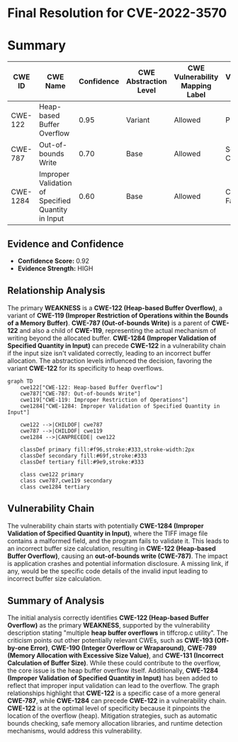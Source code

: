 # Final Resolution for CVE-2022-3570

# Summary
| CWE ID | CWE Name | Confidence | CWE Abstraction Level | CWE Vulnerability Mapping Label | CWE-Vulnerability Mapping Notes |
|---|---|---|---|---|---|
| CWE-122 | Heap-based Buffer Overflow | 0.95 | Variant | Allowed | Primary CWE |
| CWE-787 | Out-of-bounds Write | 0.70 | Base | Allowed | Secondary Candidate |
| CWE-1284 | Improper Validation of Specified Quantity in Input | 0.60 | Base | Allowed | Contributing Factor |

## Evidence and Confidence

*   **Confidence Score:** 0.92
*   **Evidence Strength:** HIGH

## Relationship Analysis
The primary **WEAKNESS** is a **CWE-122 (Heap-based Buffer Overflow)**, a variant of **CWE-119 (Improper Restriction of Operations within the Bounds of a Memory Buffer)**. **CWE-787 (Out-of-bounds Write)** is a parent of **CWE-122** and also a child of **CWE-119**, representing the actual mechanism of writing beyond the allocated buffer. **CWE-1284 (Improper Validation of Specified Quantity in Input)** can precede **CWE-122** in a vulnerability chain if the input size isn't validated correctly, leading to an incorrect buffer allocation. The abstraction levels influenced the decision, favoring the variant **CWE-122** for its specificity to heap overflows.

```mermaid
graph TD
    cwe122["CWE-122: Heap-based Buffer Overflow"]
    cwe787["CWE-787: Out-of-bounds Write"]
    cwe119["CWE-119: Improper Restriction of Operations"]
    cwe1284["CWE-1284: Improper Validation of Specified Quantity in Input"]

    cwe122 -->|CHILDOF| cwe787
    cwe787 -->|CHILDOF| cwe119
    cwe1284 -->|CANPRECEDE| cwe122

    classDef primary fill:#f96,stroke:#333,stroke-width:2px
    classDef secondary fill:#69f,stroke:#333
    classDef tertiary fill:#9e9,stroke:#333

    class cwe122 primary
    class cwe787,cwe119 secondary
    class cwe1284 tertiary
```

## Vulnerability Chain
The vulnerability chain starts with potentially **CWE-1284 (Improper Validation of Specified Quantity in Input)**, where the TIFF image file contains a malformed field, and the program fails to validate it. This leads to an incorrect buffer size calculation, resulting in **CWE-122 (Heap-based Buffer Overflow)**, causing an **out-of-bounds write (CWE-787)**. The impact is application crashes and potential information disclosure. A missing link, if any, would be the specific code details of the invalid input leading to incorrect buffer size calculation.

## Summary of Analysis
The initial analysis correctly identifies **CWE-122 (Heap-based Buffer Overflow)** as the primary **WEAKNESS**, supported by the vulnerability description stating "multiple **heap buffer overflows** in tiffcrop.c utility". The criticism points out other potentially relevant CWEs, such as **CWE-193 (Off-by-one Error)**, **CWE-190 (Integer Overflow or Wraparound)**, **CWE-789 (Memory Allocation with Excessive Size Value)**, and **CWE-131 (Incorrect Calculation of Buffer Size)**. While these could contribute to the overflow, the core issue is the heap buffer overflow itself. Additionally, **CWE-1284 (Improper Validation of Specified Quantity in Input)** has been added to reflect that improper input validation can lead to the overflow. The graph relationships highlight that **CWE-122** is a specific case of a more general **CWE-787**, while **CWE-1284** can precede **CWE-122** in a vulnerability chain. **CWE-122** is at the optimal level of specificity because it pinpoints the location of the overflow (heap). Mitigation strategies, such as automatic bounds checking, safe memory allocation libraries, and runtime detection mechanisms, would address this vulnerability.